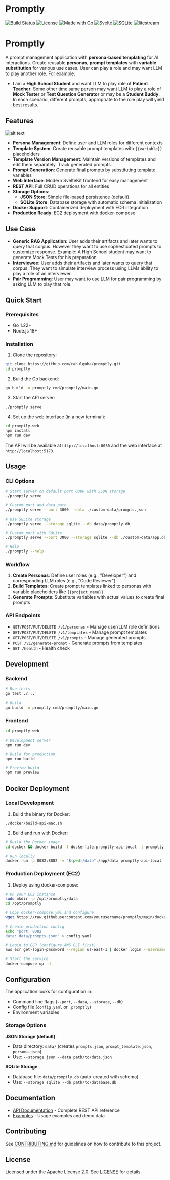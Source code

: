 # Promptly

[![Build Status](https://github.com/rahulguha/promptly/actions/workflows/ci.yml/badge.svg)](https://github.com/rahulguha/promptly/actions/workflows/ci.yml) [![License](https://img.shields.io/badge/License-Apache%202.0-blue.svg)](https://opensource.org/licenses/Apache-2.0) [![Made with Go](https://img.shields.io/badge/Made%20with-Go-1f425f.svg)](https://go.dev/) ![Svelte](https://img.shields.io/badge/Svelte-%23FF3E00.svg?style=for-the-badge&logo=Svelte&logoColor=white) [![SQLite](https://img.shields.io/badge/SQLite-003B57?style=flat&logo=sqlite&logoColor=white)](https://www.sqlite.org/) [![litestream](https://img.shields.io/badge/litestream-36454F?logo=litestream)](https://litestream.io)

# Promptly

A prompt management application with **persona-based templating** for AI interactions. Create reusable **personas**, **prompt templates** with **variable substitution** for various use cases.
User can play a role and may want LLM to play another role. For example:

- I am a **High School Student** and want LLM to play role of **Patient Teacher**. Some other time same person may want LLM to play a role of **Mock Tester** or **Test Question Generator** or may be a **Student Buddy**. In each scenario, different prompts, appropriate to the role play will yield best results.

## Features

![alt text](image.png)

- **Persona Management**: Define user and LLM roles for different contexts
- **Template System**: Create reusable prompt templates with `{{variable}}` placeholders
- **Template Version Management**: Maintain versions of templates and edit them separately. Track generated prompts
- **Prompt Generation**: Generate final prompts by substituting template variables
- **Web Interface**: Modern SvelteKit frontend for easy management
- **REST API**: Full CRUD operations for all entities
- **Storage Options**:
  - **JSON Store**: Simple file-based persistence (default)
  - **SQLite Store**: Database storage with automatic schema initialization
- **Docker Support**: Containerized deployment with ECR integration
- **Production Ready**: EC2 deployment with docker-compose

## Use Case

- **Generic RAG Application**: User adds their artifacts and later wants to query that corpus. However they want to use sophesticated prompts to customize response. Example: A High School student may want to generate Mock Tests for his preparation.
- **Interviewee**: User adds their artifacts and later wants to query that corpus. They want to simulate interview process using LLMs ability to play a role of an interviewer.
- **Pair Programming**: User may want to use LLM for pair programming by asking LLM to play that role.

## Quick Start

### Prerequisites

- Go 1.22+
- Node.js 18+

### Installation

1. Clone the repository:

```bash
git clone https://github.com/rahulguha/promptly.git
cd promptly
```

2. Build the Go backend:

```bash
go build -o promptly cmd/promptly/main.go
```

3. Start the API server:

```bash
./promptly serve
```

4. Set up the web interface (in a new terminal):

```bash
cd promptly-web
npm install
npm run dev
```

The API will be available at `http://localhost:8080` and the web interface at `http://localhost:5173`.

## Usage

### CLI Options

```bash
# Start server on default port 8080 with JSON storage
./promptly serve

# Custom port and data path
./promptly serve --port 3000 --data ./custom-data/prompts.json

# Use SQLite storage
./promptly serve --storage sqlite --db data/promptly.db

# Custom port with SQLite
./promptly serve --port 3000 --storage sqlite --db ./custom-data/app.db

# Help
./promptly --help
```

### Workflow

1. **Create Personas**: Define user roles (e.g., "Developer") and corresponding LLM roles (e.g., "Code Reviewer")
2. **Build Templates**: Create prompt templates linked to personas with variable placeholders like `{{project_name}}`
3. **Generate Prompts**: Substitute variables with actual values to create final prompts

### API Endpoints

- `GET/POST/PUT/DELETE /v1/personas` - Manage user/LLM role definitions
- `GET/POST/PUT/DELETE /v1/templates` - Manage prompt templates
- `GET/POST/PUT/DELETE /v1/prompts` - Manage generated prompts
- `POST /v1/generate-prompt` - Generate prompts from templates
- `GET /health` - Health check

## Development

### Backend

```bash
# Run tests
go test ./...

# Build
go build -o promptly cmd/promptly/main.go
```

### Frontend

```bash
cd promptly-web

# Development server
npm run dev

# Build for production
npm run build

# Preview build
npm run preview
```

## Docker Deployment

### Local Development

1. Build the binary for Docker:

```bash
./docker/build-api-mac.sh
```

2. Build and run with Docker:

```bash
# Build the Docker image
cd docker && docker build -f dockerfile.promptly-api-local -t promptly-api-local .

# Run locally
docker run -p 8082:8082 -v "$(pwd)/data":/app/data promptly-api-local
```

### Production Deployment (EC2)

1. Deploy using docker-compose:

```bash
# On your EC2 instance
sudo mkdir -p /opt/promptly/data
cd /opt/promptly

# Copy docker-compose.yml and configure
wget https://raw.githubusercontent.com/yourusername/promptly/main/docker-compose.yml

# Create production config
echo "port: 8082
data: data/prompts.json" > config.yaml

# Login to ECR (configure AWS CLI first)
aws ecr get-login-password --region us-east-1 | docker login --username AWS --password-stdin your-account.dkr.ecr.us-east-1.amazonaws.com

# Start the service
docker-compose up -d
```

## Configuration

The application looks for configuration in:

- Command line flags (`--port`, `--data`, `--storage`, `--db`)
- Config file (`config.yaml` or `.promptly`)
- Environment variables

### Storage Options

**JSON Storage (default)**:

- Data directory: `data/` (creates `prompts.json`, `prompt_template.json`, `persona.json`)
- Use: `--storage json --data path/to/data.json`

**SQLite Storage**:

- Database file: `data/promptly.db` (auto-created with schema)
- Use: `--storage sqlite --db path/to/database.db`

## Documentation

- [API Documentation](API.md) - Complete REST API reference
- [Examples](examples/) - Usage examples and demo data

## Contributing

See [CONTRIBUTING.md](CONTRIBUTING.md) for guidelines on how to contribute to this project.

## License

Licensed under the Apache License 2.0. See [LICENSE](LICENSE) for details.
